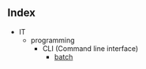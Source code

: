 Index
-------
- IT
    - programming
        - CLI (Command line interface)
            - [batch](IT/programming/cli/batch.md)
